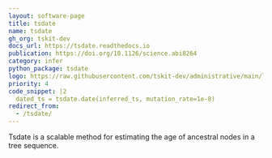 ```yaml
---
layout: software-page
title: tsdate
name: tsdate
gh_org: tskit-dev
docs_url: https://tsdate.readthedocs.io
publication: https://doi.org/10.1126/science.abi8264
category: infer
python_package: tsdate
logo: https://raw.githubusercontent.com/tskit-dev/administrative/main/logos/svg/tsdate/Tskit_tsdate_logo_on_black_no_background.eps.svg                                       
priority: 4
code_snippet: |2
  dated_ts = tsdate.date(inferred_ts, mutation_rate=1e-8)
redirect_from:
  - /tsdate/
---
```

Tsdate is a scalable method for estimating the age of ancestral nodes in a tree sequence. 
